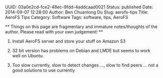UUID: 03a0e2cd-fce2-48ec-9fdd-4addcaad0021
Status: published
Date: 2014-09-07 12:28:00
Author: Ben Chuanlong Du
Slug: aerofs-tips
Title: AeroFS Tips
Category: Software
Tags: software, tips, AeroFS

**
Things on this page are
fragmentary and immature notes/thoughts of the author.
Please read with your own judgement!
**

1. Install AeroFS server and store your stuff on Amazon S3

4. 32 bit version has problems on Debian and LMDE but seems to work well on Ubuntu.

5. Too slow currently, slow to detect changes ..., slow to find peers ...
not a good solutions to use currently
